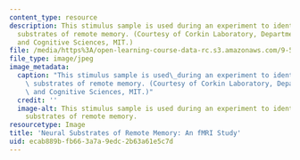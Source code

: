```yaml
---
content_type: resource
description: This stimulus sample is used during an experiment to identify the neural
  substrates of remote memory. (Courtesy of Corkin Laboratory, Department of Brain
  and Cognitive Sciences, MIT.)
file: /media/https%3A/open-learning-course-data-rc.s3.amazonaws.com/9-52-a-investigating-the-neural-substrates-of-remote-memory-using-fmri-spring-2003/ecab889bfb663a7a9edc2b63a61e5c7d_9-52as03.jpg
file_type: image/jpeg
image_metadata:
  caption: "This stimulus sample is used\_during an experiment to identify the neural\
    \ substrates of remote memory. (Courtesy of Corkin Laboratory, Department of Brain\
    \ and Cognitive Sciences, MIT.)"
  credit: ''
  image-alt: This stimulus sample is used during an experiment to identify the neural
    substrates of remote memory.
resourcetype: Image
title: 'Neural Substrates of Remote Memory: An fMRI Study'
uid: ecab889b-fb66-3a7a-9edc-2b63a61e5c7d
---
```

